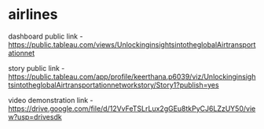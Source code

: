 # airlines


dashboard public link - https://public.tableau.com/views/UnlockinginsightsintotheglobalAirtransportationnet

story public link - https://public.tableau.com/app/profile/keerthana.p6039/viz/UnlockinginsightsintotheglobalAirtransportationnetworkstory/Story1?publish=yes

video demonstration link - https://drive.google.com/file/d/12VvFeTSLrLux2gGEu8tkPyCJ6LZzUY50/view?usp=drivesdk
